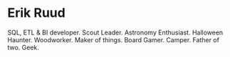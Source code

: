 # Erik Ruud

SQL, ETL & BI developer.  Scout Leader.  Astronomy Enthusiast.  Halloween Haunter. Woodworker. Maker of things.  Board Gamer. Camper.  Father of two. Geek.
